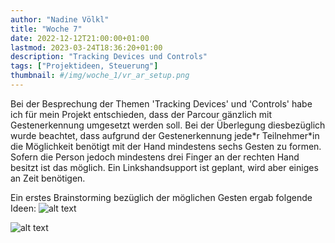 ```yaml
---
author: "Nadine Völkl"
title: "Woche 7"
date: 2022-12-12T21:00:00+01:00
lastmod: 2023-03-24T18:36:20+01:00
description: "Tracking Devices und Controls"
tags: ["Projektideen, Steuerung"]
thumbnail: #/img/woche_1/vr_ar_setup.png
---
```


Bei der Besprechung der Themen 'Tracking Devices' und 'Controls' habe ich für mein Projekt entschieden, dass der Parcour gänzlich mit Gestenerkennung umgesetzt werden soll. 
Bei der Überlegung diesbezüglich wurde beachtet, dass aufgrund der Gestenerkennung jede\*r Teilnehmer\*in die Möglichkeit benötigt mit der Hand mindestens sechs Gesten zu formen. Sofern die Person jedoch mindestens drei Finger an der rechten Hand besitzt ist das möglich. Ein Linkshandsupport ist geplant, wird aber einiges an Zeit benötigen.

Ein erstes Brainstorming bezüglich der möglichen Gesten ergab folgende Ideen:
![alt text](/img/woche_7/Handgesten_Text.png "Die Bewegungen die der Spielcharakter können soll mit dazu passenden Handformen. Stehen: flache Hand, Handinnenfläche nach unten zeigend, Gehen: flache Hand, Handinnenfläche nach oben zeigend, Laufen: beide Hände wie bei gehen, Springen: Fingerschnicken wie ein Heranwinken, Aufstehen: flache Hand, Handinnenfläche nach unten zeigend, Herunterbücken: beide Hände wie bei aufstehen, Aufheben: Hand aufrecht stellen, als würde man jemandem die Hand geben")

![alt text](/img/woche_7/Handgesten.png "Die Bewegungen die der Spielcharakter können soll mit dazu passenden Handformen. Gehen: flache Hand, Handinnenfläche nach oben zeigend, Laufen: beide Hände wie bei gehen, Springen: Kopf nicken, Aufstehen: flache Hand, Handinnenfläche nach unten zeigend, Herunterbücken: beide Hände wie bei aufstehen, Aufheben: mit der Hand ein 'Mäulchen' formen, Gegenstände drehen: entweder mit der Hand, oder wenn das zu einfach ist mit dem Kopf")
